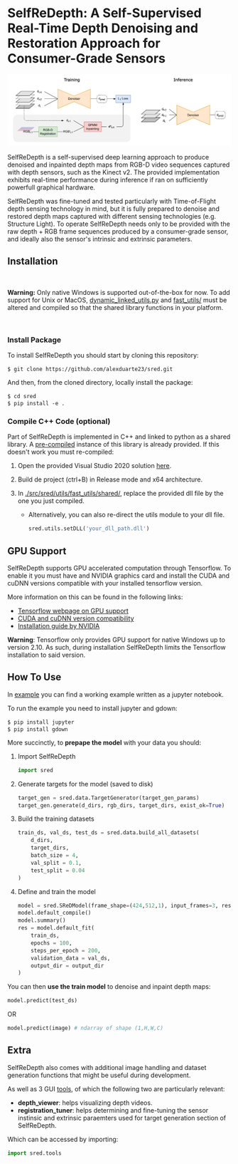 # SelfReDepth: A Self-Supervised Real-Time Depth Denoising and Restoration Approach for Consumer-Grade Sensors

![SelfReDepth's architecture](./images/banner.png)

SelfReDepth is a self-supervised deep learning approach to produce denoised and inpainted depth maps from RGB-D video sequences captured with depth sensors, such as the Kinect v2. The provided implementation exhibits real-time performance during inference if ran on sufficiently powerfull graphical hardware.

SelfReDepth was fine-tuned and tested particularly with Time-of-Flight depth sensing technology in mind, but it is fully prepared to denoise and restored depth maps captured with different sensing technologies (e.g. Structure Light). To operate SelfReDepth needs only to be provided with the raw depth + RGB frame sequences produced by a consumer-grade sensor, and ideally also the sensor's intrinsic and extrinsic parameters.


## Installation

<br>

**Warning:** Only native Windows is supported out-of-the-box for now. To add support for Unix or MacOS, [dynamic_linked_utils.py](./src/sred/utils/dynamic_linked_utils.py) and [fast_utils/](./src/sred/utils/fast_utils/) must be altered and compiled so that the shared library functions in your platform.

<br>

### **Install Package**
To install SelfReDepth you should start by cloning this repository:

    $ git clone https://github.com/alexduarte23/sred.git

And then, from the cloned directory, locally install the package:

    $ cd sred
    $ pip install -e .


### **Compile C++ Code (optional)**

Part of SelfReDepth is implemented in C++ and linked to python as a shared library.
A [pre-compiled](./src/sred/utils/fast_utils/pre-built/) instance of this library is already provided. If this doesn't work you must re-compiled:
1. Open the provided Visual Studio 2020 solution [here](./src/sred/utils/fast_utils/).
2. Build de project (ctrl+B) in Release mode and x64 architecture.
3. In [./src/sred/utils/fast_utils/shared/](./src/sred/utils/fast_utils/shared/), replace the provided dll file by the one you just compiled.

    - Alternatively, you can also re-direct the utils module to your dll file.
        ```python
        sred.utils.setDLL('your_dll_path.dll')
        ```


## GPU Support

SelfReDepth supports GPU accelerated computation through Tensorflow. To enable it you must have and NVIDIA graphics card and install the CUDA and cuDNN versions compatible with your installed tensorflow version.

More information on this can be found in the following links:
- [Tensorflow webpage on GPU support](https://www.tensorflow.org/install/pip#windows-native)
- [CUDA and cuDNN version compatibility](https://www.tensorflow.org/install/source#gpu)
- [Installation guide by NVIDIA](https://docs.nvidia.com/deeplearning/cudnn/install-guide/index.html#install-windows)

**Warning**: Tensorflow only provides GPU support for native Windows up to version 2.10. As such, during installation SelfReDepth limits the Tensorflow installation to said version.


## How To Use

In [example](./examples/train_and_test.ipynb) you can find a working example written as a jupyter notebook.

To run the example you need to install jupyter and gdown:
    
    $ pip install jupyter
    $ pip install gdown

More succinctly, to **prepape the model** with your data you should:
1. Import SelfReDepth
    
    ```python
    import sred
    ```
2. Generate targets for the model (saved to disk)
    
    ```python
    target_gen = sred.data.TargetGenerator(target_gen_params)
    target_gen.generate(d_dirs, rgb_dirs, target_dirs, exist_ok=True)
    ```

3. Build the training datasets
    
    ```python
    train_ds, val_ds, test_ds = sred.data.build_all_datasets(
        d_dirs,
        target_dirs,
        batch_size = 4,
        val_split = 0.1,
        test_split = 0.04
    )
    ```

4. Define and train the model
    
    ```python
    model = sred.SReDModel(frame_shape=(424,512,1), input_frames=3, residual=-1)
    model.default_compile()
    model.summary()
    res = model.default_fit(
        train_ds,
        epochs = 100,
        steps_per_epoch = 200,
        validation_data = val_ds,
        output_dir = output_dir
    )
    ```

You can then **use the train model** to denoise and inpaint depth maps:

```python
model.predict(test_ds)
```
OR

```python
model.predict(image) # ndarray of shape (1,H,W,C)
```

## Extra

SelfReDepth also comes with additional image handling and dataset generation functions that might be useful during development.

As well as 3 GUI [tools](./src/sred/tools/), of which the following two are particularly relevant:
- **depth_viewer**: helps visualizing depth videos.
- **registration_tuner**: helps determining and fine-tuning the sensor instinsic and extrinsic paraemters used for target generation section of SelfReDepth.

Which can be accessed by importing:

```python
import sred.tools
```